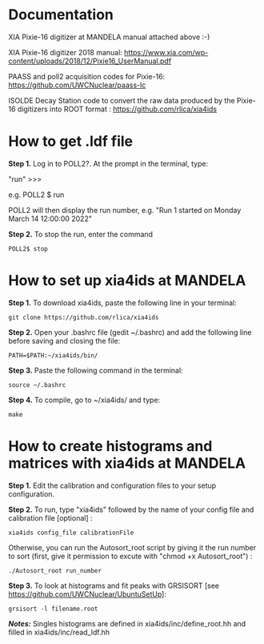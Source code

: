 # Documentation

XIA Pixie-16 digitizer at MANDELA manual attached above :-)

XIA Pixie-16 digitizer 2018 manual: https://www.xia.com/wp-content/uploads/2018/12/Pixie16_UserManual.pdf

PAASS and poll2 acquisition codes for Pixie-16: https://github.com/UWCNuclear/paass-lc

ISOLDE Decay Station code to convert the raw data produced by the Pixie-16 digitizers into ROOT format : https://github.com/rlica/xia4ids

#  How to get .ldf file

**Step 1.** Log in to POLL2?. At the prompt in the terminal, type:

   "run"  >>> 
   
e.g. POLL2 $ run

POLL2 will then display the run number, e.g. "Run 1 started on Monday March 14 12:00:00 2022"

**Step 2.** To stop the run, enter the command

    POLL2$ stop
      
# How to set up xia4ids at MANDELA

**Step 1.**	To download xia4ids, paste the following line in your terminal:

    git clone https://github.com/rlica/xia4ids
    
**Step 2.**	Open your .bashrc file (gedit ~/.bashrc) and add the following line before saving and closing the file:

    PATH=$PATH:~/xia4ids/bin/

**Step 3.**	Paste the following command in the terminal:

    source ~/.bashrc

**Step 4.**	To compile, go to ~/xia4ids/ and type:

    make
   
# How to create histograms and matrices with xia4ids at MANDELA

**Step 1.** Edit the calibration and configuration files to your setup configuration.

**Step 2.**	To run, type "xia4ids" followed by the name of your config file and calibration file [optional] :

    xia4ids config_file calibrationFile
    
Otherwise, you can run the Autosort_root script by giving it the run number to sort (first, give it permission to excute with "chmod +x Autosort_root") : 

    ./Autosort_root run_number

**Step 3.**	To look at histograms and fit peaks with GRSISORT [see https://github.com/UWCNuclear/UbuntuSetUp]:

    grsisort -l filename.root
    

***Notes:*** Singles histograms are defined in xia4ids/inc/define_root.hh and filled in xia4ids/inc/read_ldf.hh
 
